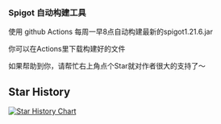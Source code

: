 ### Spigot 自动构建工具

使用 github Actions 每周一早8点自动构建最新的spigot1.21.6.jar

你可以在Actions里下载构建好的文件

如果帮助到你，请帮忙右上角点个Star就对作者很大的支持了～

## Star History

[![Star History Chart](https://api.star-history.com/svg?repos=handyplus/SpigotBuilder&type=Date)](https://star-history.com/handyplus/SpigotBuilder&Date)



